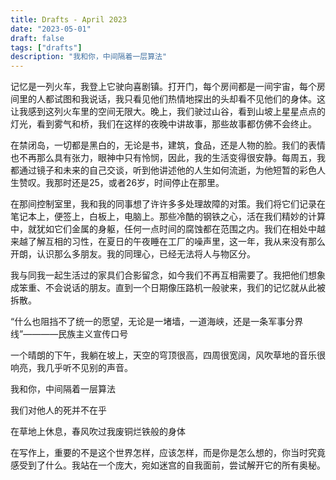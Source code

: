 ```yaml
---
title: Drafts - April 2023
date: "2023-05-01"
draft: false
tags: ["drafts"]
description: "我和你，中间隔着一层算法"
---
```


记忆是一列火车，我登上它驶向喜剧镇。打开门，每个房间都是一间宇宙，每个房间里的人都试图和我说话，我只看见他们热情地探出的头却看不见他们的身体。这让我感到这列火车里的空间无限大。晚上，我们驶过山谷，看到山坡上星星点点的灯光，看到雾气和桥，我们在这样的夜晚中讲故事，那些故事都仿佛不会终止。

在禁闭岛，一切都是黑白的，无论是书，建筑，食品，还是人物的脸。我们的表情也不再那么具有张力，眼神中只有怜悯，因此，我的生活变得很安静。每周五，我都通过镜子和未来的自己交谈，听到他讲述他的人生如何流逝，为他短暂的彩色人生赞叹。我那时还是25，或者26岁，时间停止在那里。

在那间控制室里，我和我的同事想了许许多多处理故障的对策。我们将它们记录在笔记本上，便签上，白板上，电脑上。那些冷酷的钢铁之心，活在我们精妙的计算中，就犹如它们金属的身躯，任何一点时间的腐蚀都在范围之内。我们在相处中越来越了解互相的习性，在夏日的午夜睡在工厂的噪声里，这一年，我从来没有那么开朗，认识那么多朋友。我的同理心，已经无法将人与物区分。

我与同我一起生活过的家具们合影留念，如今我们不再互相需要了。我把他们想象成笨重、不会说话的朋友。直到一个日期像压路机一般驶来，我们的记忆就从此被拆散。

“什么也阻挡不了统一的愿望，无论是一堵墙，一道海峡，还是一条军事分界线”————民族主义宣传口号

一个晴朗的下午，我躺在坡上，天空的穹顶很高，四周很宽阔，风吹草地的音乐很响亮，我几乎听不见别的声音。

我和你，中间隔着一层算法

我们对他人的死并不在乎

在草地上休息，春风吹过我废铜烂铁般的身体

在写作上，重要的不是这个世界怎样，应该怎样，而是你是怎么想的，你当时究竟感受到了什么。我站在一个庞大，宛如迷宫的自我面前，尝试解开它的所有奥秘。